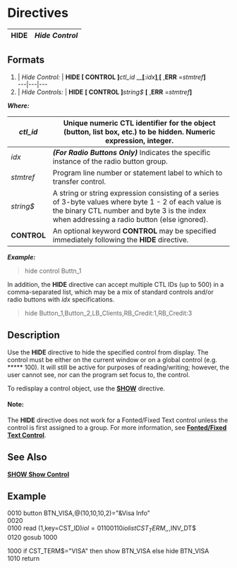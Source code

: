 # Directives 

**HIDE** |  **_Hide Control_**  
---|---  
  
##  Formats

1. |  _Hide Control:_ |  **HIDE [ CONTROL ]**_ctl_id_ __**[**_:idx_**]**_,_**[** ,**ERR** =_stmtref_**]**  
---|---|---  
2. |  _Hide Controls:_ |  **HIDE** **[ CONTROL ]**_string$_ **[** ,**ERR** =_stmtref_**]**  
  
**_Where:_**

_ctl_id_ |  Unique numeric CTL identifier for the object (button, list box, etc.) to be hidden. Numeric expression, integer.  
---|---  
_idx_ |  **_(For Radio Buttons Only)_** Indicates the specific instance of the radio button group.  
_stmtref_ |  Program line number or statement label to which to transfer control.  
_string$_ |  A string or string expression consisting of a series of 3-byte values where byte 1 - 2 of each value is the binary CTL number and byte 3 is the index when addressing a radio button (else ignored).  
**CONTROL** |  An optional keyword **CONTROL** may be specified immediately following the **HIDE** directive.  
  
**_Example:_**

> hide control Buttn_1

In addition, the **HIDE** directive can accept multiple CTL IDs (up to 500) in a comma-separated list, which may be a mix of standard controls and/or radio buttons with _idx_ specifications.

> hide Button_1,Button_2,LB_Clients,RB_Credit:1,RB_Credit:3

##  Description

Use the **HIDE** directive to hide the specified control from display. The control must be either on the current window or on a global control (e.g. ***** 100). It will still be active for purposes of reading/writing; however, the user cannot see, nor can the program set focus to, the control.

To redisplay a control object, use the **[SHOW](show.md)** directive.

#### **Note:**  
The **HIDE** directive does not work for a Fonted/Fixed Text control unless the control is first assigned to a group. For more information, see **[Fonted/Fixed Text Control](../NOMADS%20Graphical%20Application/Creating%20Panel%20Controls/Text%20Control/Text.htm#addingtext)**.

##  See Also

[**SHOW Show Control**](show.md)

##  Example

0010 button BTN_VISA,@(10,10,10,2)="&Visa Info"  
0020   
0100 read (1,key=CST_ID$)iol=0110  
0110 iolist CST_TERM$,*,*,INV_DT$  
0120 gosub 1000  
  
1000 if CST_TERM$="VISA" then show BTN_VISA else hide BTN_VISA  
1010 return
